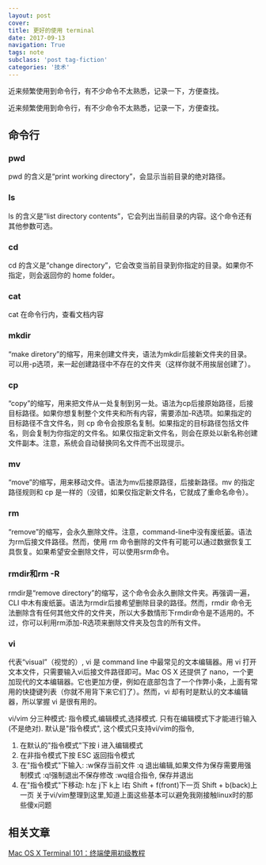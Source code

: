 ```yaml
---
layout: post
cover:
title: 更好的使用 terminal
date: 2017-09-13
navigation: True
tags: note
subclass: 'post tag-fiction'
categories: '技术'
---
```


近来频繁使用到命令行，有不少命令不太熟悉，记录一下，方便查找。


<!--more-->

近来频繁使用到命令行，有不少命令不太熟悉，记录一下，方便查找。

## 命令行

### pwd

pwd 的含义是“print working directory”，会显示当前目录的绝对路径。

### ls

ls 的含义是“list directory contents”，它会列出当前目录的内容。这个命令还有其他参数可选。

### cd

cd 的含义是“change directory”，它会改变当前目录到你指定的目录。如果你不指定，则会返回你的 home folder。

### cat

cat 在命令行内，查看文档内容

### mkdir

“make diretory”的缩写，用来创建文件夹，语法为mkdir后接新文件夹的目录。可以用-p选项，来一起创建路径中不存在的文件夹（这样你就不用挨层创建了）。

### cp

“copy”的缩写，用来把文件从一处复制到另一处。语法为cp后接原始路径，后接目标路径。如果你想复制整个文件夹和所有内容，需要添加-R选项。如果指定的目标路径不含文件名，则 cp 命令会按原名复制。如果指定的目标路径包括文件名，则会复制为你指定的文件名。如果仅指定新文件名，则会在原处以新名称创建文件副本。注意，系统会自动替换同名文件而不出现提示。

### mv

“move”的缩写，用来移动文件。语法为mv后接原路径，后接新路径。mv 的指定路径规则和 cp 是一样的（没错，如果仅指定新文件名，它就成了重命名命令）。

### rm

“remove”的缩写，会永久删除文件。注意，command-line中没有废纸篓。语法为rm后接文件路径。然而，使用 rm 命令删除的文件有可能可以通过数据恢复工具恢复。如果希望安全删除文件，可以使用srm命令。

### rmdir和rm -R

rmdir是“remove directory”的缩写，这个命令会永久删除文件夹。再强调一遍，CLI 中木有废纸篓。语法为rmdir后接希望删除目录的路径。然而，rmdir 命令无法删除含有任何其他文件的文件夹，所以大多数情形下rmdir命令是不适用的。不过，你可以利用rm添加-R选项来删除文件夹及包含的所有文件。

### vi

代表“visual”（视觉的）, vi 是 command line 中最常见的文本编辑器。用 vi 打开文本文件，只需要输入vi后接文件路径即可。Mac OS X 还提供了 nano，一个更加现代的文本编辑器。它也更加方便，例如在底部包含了一个作弊小条，上面有常用的快捷键列表（你就不用背下来它们了）。然而，vi 却有时是默认的文本编辑器，所以掌握 vi 是很有用的。

vi/vim 分三种模式: 指令模式,编辑模式,选择模式. 只有在编辑模式下才能进行输入(不是绝对).
默认是"指令模式", 这个模式只支持vi/vim的指令,

1. 在默认的"指令模式"下按 i 进入编辑模式
2. 在非指令模式下按 ESC 返回指令模式
3. 在"指令模式"下输入:
:w保存当前文件
:q 退出编辑,如果文件为保存需要用强制模式
:q!强制退出不保存修改
:wq组合指令, 保存并退出
4. 在"指令模式"下移动:
h左
j下
k上
l右
Shift + f(front)下一页
Shift + b(back)上一页
关于vi/vim整理到这里,知道上面这些基本可以避免我刚接触linux时的那些傻x问题

## 相关文章

[Mac OS X Terminal 101：终端使用初级教程](https://www.renfei.org/blog/mac-os-x-terminal-101.html)


